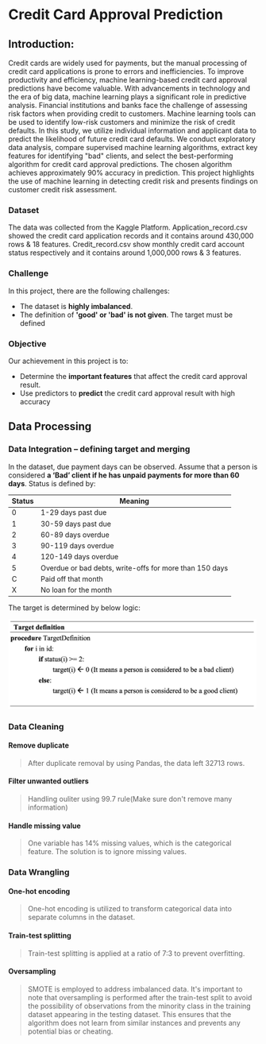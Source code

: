 # Credit Card Approval Prediction

## Introduction:

Credit cards are widely used for payments, but the manual processing of credit card applications is prone to errors and inefficiencies. To improve productivity and efficiency, machine learning-based credit card approval predictions have become valuable. With advancements in technology and the era of big data, machine learning plays a significant role in predictive analysis. Financial institutions and banks face the challenge of assessing risk factors when providing credit to customers. Machine learning tools can be used to identify low-risk customers and minimize the risk of credit defaults. In this study, we utilize individual information and applicant data to predict the likelihood of future credit card defaults. We conduct exploratory data analysis, compare supervised machine learning algorithms, extract key features for identifying "bad" clients, and select the best-performing algorithm for credit card approval predictions. The chosen algorithm achieves approximately 90% accuracy in prediction. This project highlights the use of machine learning in detecting credit risk and presents findings on customer credit risk assessment.

### Dataset
The data was collected from the Kaggle Platform. Application_record.csv showed the credit card
application records and it contains around 430,000 rows & 18 features. Credit_record.csv show
monthly credit card account status respectively and it contains around 1,000,000 rows
& 3 features. 

### Challenge

In this project, there are the following challenges:
- The dataset is **highly imbalanced**.
- The definition of **'good' or 'bad' is not given**. The target must be defined

### Objective

Our achievement in this project is to:
- Determine the **important features** that affect the credit card approval result.
- Use predictors to **predict** the credit card approval result with high accuracy

## Data Processing

### Data Integration – defining target and merging

In the dataset, due payment days can be observed. Assume that a person is considered **a ‘Bad’ client if he has unpaid payments for more than 60 days**. Status is defined by:

| Status  | Meaning |
| ------------- | ------------- |
| 0  | 1-29 days past due  |
| 1  | 30-59 days past due  |
| 2  | 60-89 days overdue  |
| 3  | 90-119 days overdue  |
| 4  | 120-149 days overdue  |
| 5  | Overdue or bad debts, write-offs for more than 150 days  |
| C  | Paid off that month  |
| X  | No loan for the month  |

The target is determined by below logic:

<img src='./image/TargetDefinition.png' width='500'>

### Data Cleaning

#### Remove duplicate
> After duplicate removal by using Pandas, the data left 32713 rows.
#### Filter unwanted outliers
> Handling ouliter using 99.7 rule(Make sure don't remove many information)
#### Handle missing value
> One variable has 14% missing values, which is the categorical feature. The solution is to ignore missing values.

### Data Wrangling

#### One-hot encoding
> One-hot encoding is utilized to transform categorical data into separate columns in the dataset.
#### Train-test splitting
> Train-test splitting is applied at a ratio of 7:3 to prevent overfitting.
#### Oversampling
> SMOTE is employed to address imbalanced data. It's important to note that oversampling is performed after the train-test split to avoid the possibility of observations from the minority class in the training dataset appearing in the testing dataset. This ensures that the algorithm does not learn from similar instances and prevents any potential bias or cheating.
